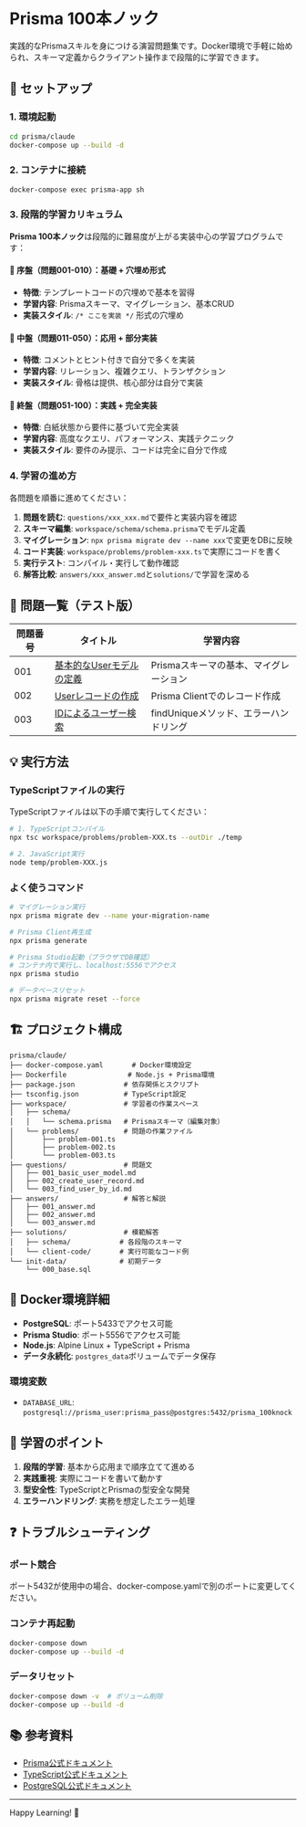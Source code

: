 # Prisma 100本ノック

実践的なPrismaスキルを身につける演習問題集です。Docker環境で手軽に始められ、スキーマ定義からクライアント操作まで段階的に学習できます。

## 🚀 セットアップ

### 1. 環境起動

```bash
cd prisma/claude
docker-compose up --build -d
```

### 2. コンテナに接続

```bash
docker-compose exec prisma-app sh
```

### 3. 段階的学習カリキュラム

**Prisma 100本ノック**は段階的に難易度が上がる実装中心の学習プログラムです：

#### 🔰 序盤（問題001-010）：基礎 + 穴埋め形式
- **特徴**: テンプレートコードの穴埋めで基本を習得
- **学習内容**: Prismaスキーマ、マイグレーション、基本CRUD
- **実装スタイル**: `/* ここを実装 */` 形式の穴埋め

#### 🚀 中盤（問題011-050）：応用 + 部分実装
- **特徴**: コメントとヒント付きで自分で多くを実装
- **学習内容**: リレーション、複雑クエリ、トランザクション
- **実装スタイル**: 骨格は提供、核心部分は自分で実装

#### 💪 終盤（問題051-100）：実践 + 完全実装
- **特徴**: 白紙状態から要件に基づいて完全実装
- **学習内容**: 高度なクエリ、パフォーマンス、実践テクニック
- **実装スタイル**: 要件のみ提示、コードは完全に自分で作成

### 4. 学習の進め方

各問題を順番に進めてください：

1. **問題を読む**: `questions/xxx_xxx.md`で要件と実装内容を確認
2. **スキーマ編集**: `workspace/schema/schema.prisma`でモデル定義
3. **マイグレーション**: `npx prisma migrate dev --name xxx`で変更をDBに反映
4. **コード実装**: `workspace/problems/problem-xxx.ts`で実際にコードを書く
5. **実行テスト**: コンパイル・実行して動作確認
6. **解答比較**: `answers/xxx_answer.md`と`solutions/`で学習を深める

## 📝 問題一覧（テスト版）

| 問題番号 | タイトル | 学習内容 |
|---------|----------|----------|
| 001 | [基本的なUserモデルの定義](questions/001_basic_user_model.md) | Prismaスキーマの基本、マイグレーション |
| 002 | [Userレコードの作成](questions/002_create_user_record.md) | Prisma Clientでのレコード作成 |
| 003 | [IDによるユーザー検索](questions/003_find_user_by_id.md) | findUniqueメソッド、エラーハンドリング |

## 💡 実行方法

### TypeScriptファイルの実行

TypeScriptファイルは以下の手順で実行してください：

```bash
# 1. TypeScriptコンパイル
npx tsc workspace/problems/problem-XXX.ts --outDir ./temp

# 2. JavaScript実行
node temp/problem-XXX.js
```

### よく使うコマンド

```bash
# マイグレーション実行
npx prisma migrate dev --name your-migration-name

# Prisma Client再生成
npx prisma generate

# Prisma Studio起動（ブラウザでDB確認）
# コンテナ内で実行し、localhost:5556でアクセス
npx prisma studio

# データベースリセット
npx prisma migrate reset --force
```

## 🏗 プロジェクト構成

```
prisma/claude/
├── docker-compose.yaml       # Docker環境設定
├── Dockerfile               # Node.js + Prisma環境
├── package.json            # 依存関係とスクリプト
├── tsconfig.json           # TypeScript設定
├── workspace/              # 学習者の作業スペース
│   ├── schema/
│   │   └── schema.prisma   # Prismaスキーマ（編集対象）
│   └── problems/           # 問題の作業ファイル
│       ├── problem-001.ts
│       ├── problem-002.ts
│       └── problem-003.ts
├── questions/              # 問題文
│   ├── 001_basic_user_model.md
│   ├── 002_create_user_record.md
│   └── 003_find_user_by_id.md
├── answers/                # 解答と解説
│   ├── 001_answer.md
│   ├── 002_answer.md
│   └── 003_answer.md
├── solutions/              # 模範解答
│   ├── schema/            # 各段階のスキーマ
│   └── client-code/       # 実行可能なコード例
└── init-data/             # 初期データ
    └── 000_base.sql
```

## 🐳 Docker環境詳細

- **PostgreSQL**: ポート5433でアクセス可能
- **Prisma Studio**: ポート5556でアクセス可能
- **Node.js**: Alpine Linux + TypeScript + Prisma
- **データ永続化**: `postgres_data`ボリュームでデータ保存

### 環境変数

- `DATABASE_URL`: `postgresql://prisma_user:prisma_pass@postgres:5432/prisma_100knock`

## 🎯 学習のポイント

1. **段階的学習**: 基本から応用まで順序立てて進める
2. **実践重視**: 実際にコードを書いて動かす
3. **型安全性**: TypeScriptとPrismaの型安全な開発
4. **エラーハンドリング**: 実務を想定したエラー処理

## ❓ トラブルシューティング

### ポート競合

ポート5432が使用中の場合、docker-compose.yamlで別のポートに変更してください。

### コンテナ再起動

```bash
docker-compose down
docker-compose up --build -d
```

### データリセット

```bash
docker-compose down -v  # ボリューム削除
docker-compose up --build -d
```

## 📚 参考資料

- [Prisma公式ドキュメント](https://www.prisma.io/docs/)
- [TypeScript公式ドキュメント](https://www.typescriptlang.org/docs/)
- [PostgreSQL公式ドキュメント](https://www.postgresql.org/docs/)

---

Happy Learning! 🎉